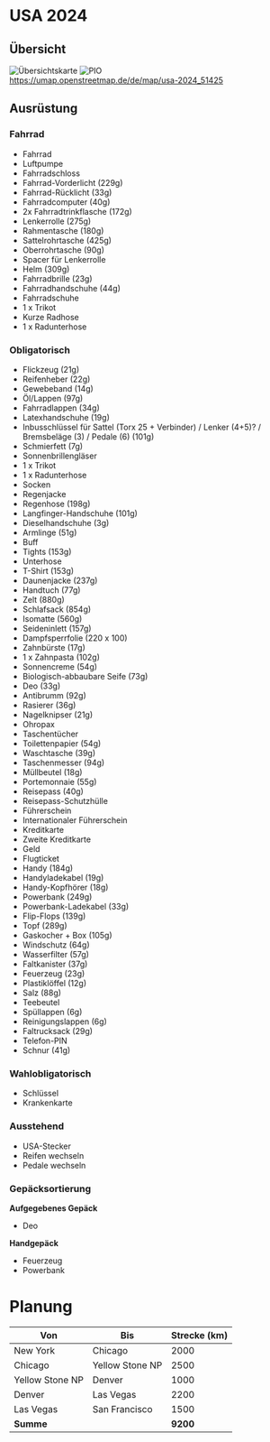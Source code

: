 # USA 2024

## Übersicht

![Übersichtskarte](usa-2024-gesamt.avif)
![PIO](https://umap.openstreetmap.de/de/map/usa-2024_51425)  
https://umap.openstreetmap.de/de/map/usa-2024_51425

## Ausrüstung

### Fahrrad

- Fahrrad
- Luftpumpe
- Fahrradschloss
- Fahrrad-Vorderlicht (229g)
- Fahrrad-Rücklicht (33g)
- Fahrradcomputer (40g)
- 2x Fahrradtrinkflasche (172g)
- Lenkerrolle (275g)
- Rahmentasche (180g)
- Sattelrohrtasche (425g)
- Oberrohrtasche (90g)
- Spacer für Lenkerrolle
- Helm (309g)
- Fahrradbrille (23g)
- Fahrradhandschuhe (44g)
- Fahrradschuhe
- 1 x Trikot
- Kurze Radhose
- 1 x Radunterhose

### Obligatorisch

- Flickzeug (21g)
- Reifenheber (22g)
- Gewebeband (14g)
- Öl/Lappen (97g)
- Fahrradlappen (34g)
- Latexhandschuhe (19g)
- Inbusschlüssel für Sattel (Torx 25 + Verbinder) / Lenker (4+5)? / Bremsbeläge (3) / Pedale (6) (101g)
- Schmierfett (7g)
- Sonnenbrillengläser
- 1 x Trikot
- 1 x Radunterhose
- Socken
- Regenjacke
- Regenhose (198g)
- Langfinger-Handschuhe (101g)
- Dieselhandschuhe (3g)
- Armlinge (51g)
- Buff
- Tights (153g)
- Unterhose
- T-Shirt (153g)
- Daunenjacke (237g)
- Handtuch (77g)
- Zelt (880g)
- Schlafsack (854g)
- Isomatte (560g)
- Seideninlett (157g)
- Dampfsperrfolie (220 x 100)
- Zahnbürste (17g)
- 1 x Zahnpasta (102g)
- Sonnencreme (54g)
- Biologisch-abbaubare Seife (73g)
- Deo (33g)
- Antibrumm (92g)
- Rasierer (36g)
- Nagelknipser (21g)
- Ohropax
- Taschentücher
- Toilettenpapier (54g)
- Waschtasche (39g)
- Taschenmesser (94g)
- Müllbeutel (18g)
- Portemonnaie (55g)
- Reisepass (40g)
- Reisepass-Schutzhülle
- Führerschein
- Internationaler Führerschein
- Kreditkarte
- Zweite Kreditkarte
- Geld
- Flugticket
- Handy (184g)
- Handyladekabel (19g)
- Handy-Kopfhörer (18g)
- Powerbank (249g)
- Powerbank-Ladekabel (33g)
- Flip-Flops (139g)
- Topf (289g)
- Gaskocher + Box (105g)
- Windschutz (64g)
- Wasserfilter (57g)
- Faltkanister (37g)
- Feuerzeug (23g)
- Plastiklöffel (12g)
- Salz (88g)
- Teebeutel
- Spüllappen (6g)
- Reinigungslappen (6g)
- Faltrucksack (29g)
- Telefon-PIN
- Schnur (41g)

### Wahlobligatorisch

- Schlüssel
- Krankenkarte

### Ausstehend

- USA-Stecker
- Reifen wechseln
- Pedale wechseln

### Gepäcksortierung

**Aufgegebenes Gepäck**

- Deo

**Handgepäck**

- Feuerzeug
- Powerbank

# Planung

| Von             | Bis             | Strecke (km)
| --------------- | --------------- | ------
| New York        | Chicago         | 2000
| Chicago         | Yellow Stone NP | 2500
| Yellow Stone NP | Denver          | 1000
| Denver          | Las Vegas       | 2200
| Las Vegas       | San Francisco   | 1500
| **Summe**       |                 | **9200**